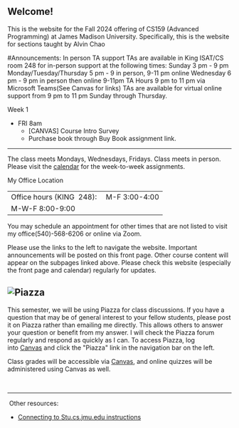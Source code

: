 ## Welcome!
This is the website for the Fall 2024 offering of CS159 (Advanced Programming) at James Madison University. Specifically, this is the website for sections taught by Alvin Chao

#Announcements:
In person TA support
TAs are available in King ISAT/CS room 248 for in-person support at the following times:
Sunday 3 pm - 9 pm
Monday/Tuesday/Thursday 5 pm - 9 in person, 9-11 pm online
Wednesday 6 pm - 9 pm in person then online 9-11pm
TA Hours 9 pm to 11 pm via Microsoft Teams(See Canvas for links)
TAs are available for virtual online support from 9 pm to 11 pm Sunday through Thursday.


Week 1

+ FRI 8am
    - [CANVAS] Course Intro Survey
    - Purchase book through Buy Book assignment link.



<hr style="width: 100%;" width="100%" />
<p>The class meets Mondays, Wednesdays, Fridays. Class meets in person. Please visit the&#160;<a href="http://www.the-chaos.com/alvin/cs159fall2024/calendar/" title="Calendar">calendar</a>&#160;for the week-to-week assignments.&#160;</p>
<p>My Office Location</p>
<table summary="1">
<tbody>
<tr>
<td>Office hours (KING&#160; 248):&#160;</td>
<td>M-F 3:00-4:00</td>
</tr>
<tr>
<td>M-W-F 8:00-9:00</td>
<td></td>
</tr>
</tbody>
</table>
<p>You may schedule an appointment for other times that are not listed to visit my  office(540)-568-6206 or online via Zoom.</p>
<p>Please use the links to the left to navigate the website. Important announcements will be posted on this front page. Other course content will appear on the subpages linked above. Please check this website (especially the front page and calendar) regularly for updates.&#160;</p>
<h2><img alt="Piazza" src="https://users.cs.jmu.edu/lam2mo/cs240_2014_08/images/piazza.png" /></h2>
<p>This semester, we will be using Piazza for class discussions. If you have a question that may be of general interest to your fellow students, please post it on Piazza rather than emailing me directly. This allows others to answer your question or benefit from my answer. I will check the Piazza forum regularly and respond as quickly as I can. To access Piazza, log into&#160;<a href="https://canvas.jmu.edu/courses/1446875">Canvas</a>&#160;and click the "Piazza" link in the navigation bar on the left.&#160;</p>
<p>Class grades will be accessible via&#160;<a href="https://canvas.jmu.edu" title="Canvas">Canvas</a>, and online quizzes will be administered using Canvas as well.&#160;</p>
<p class="p1">&#160;</p>
<hr style="width: 100%;" width="100%" />
<p class="p1">&#160;Other resources:</p>
<ul>
<li class="p1"><span class="s3"><a href="http://www.the-chaos.com/alvin/sftp-to-stu.shtml" title="Stu connection info"><span class="s4">Connecting to Stu.cs.jmu.edu instructions</span></a></span></li>
</ul>
